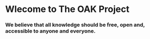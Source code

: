 # Wlecome to The OAK Project

### We believe that all knowledge should be free, open and, accessible to anyone and everyone.

